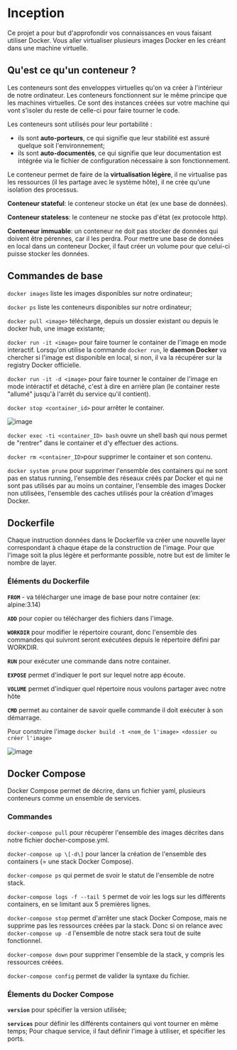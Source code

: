 # Inception
Ce projet a pour but d'approfondir vos connaissances en vous faisant utiliser Docker. Vous aller virtualiser plusieurs images Docker en les créant dans une machine virtuelle.

## Qu'est ce qu'un conteneur ? 
Les conteneurs sont des enveloppes virtuelles qu'on va créer à l'intérieur de notre ordinateur. Les conteneurs fonctionnent sur le même principe que les machines virtuelles. Ce sont des instances créées sur votre machine qui vont s'isoler du reste de celle-ci pour faire tourner le code. 

Les conteneurs sont utilisés pour leur portabilité : 
 - ils sont **auto-porteurs**, ce qui signifie que leur stabilité est assuré quelque soit l'environnement;
 - ils sont **auto-documentés**, ce qui signifie que leur documentation est intégrée via le fichier de configuration nécessaire à son fonctionnement.
 
Le conteneur permet de faire de la **virtualisation légère**, il ne virtualise pas les ressources (il les partage avec le système hôte), il ne crée qu'une isolation des processus.

**Conteneur stateful**: le conteneur stocke un état (ex une base de données).

**Conteneur stateless**: le conteneur ne stocke pas d'état (ex protocole http).

**Conteneur immuable**: un conteneur ne doit pas stocker de données qui doivent être pérennes, car il les perdra. Pour mettre une base de données en local dans un conteneur Docker, il faut créer un volume pour que celui-ci puisse stocker les données.

## Commandes de base
`docker images` liste les images disponibles sur notre ordinateur;

`docker ps` liste les conteneurs disponibles sur notre ordinateur;

`docker pull <image>` télécharge, depuis un dossier existant ou depuis le docker hub, une image existante;

`docker run -it <image>` pour faire tourner le container de l'image en mode interactif. Lorsqu'on utilise la commande `docker run`, le **daemon Docker** va chercher si l'image est disponible en local, si non, il va la récupérer sur la registry Docker officielle.

`docker run -it -d <image>` pour faire tourner le container de l'image en mode intéractif et détaché, c'est à dire en arrière plan (le container reste "allumé" jusqu'à l'arrêt du service qu'il contient).

`docker stop <container_id>` pour arrêter le container.

![image](https://user-images.githubusercontent.com/79991066/187088766-f79bd1a5-4193-4167-a50e-71b7d64addbf.png)

`docker exec -ti <container_ID> bash` ouvre un shell bash qui nous permet de "rentrer" dans le container et d'y effectuer des actions.

`docker rm <container_ID>`pour supprimer le container et son contenu. 

`docker system prune` pour supprimer l'ensemble des containers qui ne sont pas en status running, l'ensemble des réseaux créés par Docker et qui ne sont pas utilisés par au moins un container, l'ensemble des images Docker non utilisées, l'ensemble des caches utilisés pour la création d'images Docker.


## Dockerfile
Chaque instruction données dans le Dockerfile va créer une nouvelle layer correspondant à chaque étape de la construction de l'image. Pour que l'image soit la plus légère et performante possible, notre but est de limiter le nombre de layer.

### Éléments du Dockerfile

**`FROM`** - va télécharger une image de base pour notre container (ex: alpine:3.14)

**`ADD`** pour copier ou télécharger des fichiers dans l'image. 

**`WORKDIR`** pour modifier le répertoire courant, donc l'ensemble des commandes qui suivront seront exécutées depuis le répertoire défini par WORKDIR.

**`RUN`** pour exécuter une commande dans notre container.

**`EXPOSE`** permet d'indiquer le port sur lequel notre app écoute.

**`VOLUME`** permet d'indiquer quel répertoire nous voulons partager avec notre hôte

**`CMD`** permet au container de savoir quelle commande il doit exécuter à son démarrage.


Pour construire l'image `docker build -t <nom_de l'image> <dossier ou créer l'image>`

![image](https://user-images.githubusercontent.com/79991066/187090173-5999bc72-33e8-45f6-ba49-64b88b233d25.png)

## Docker Compose

Docker Compose permet de décrire, dans un fichier yaml, plusieurs conteneurs comme un ensemble de services. 

### Commandes
`docker-compose pull` pour récupérer l'ensemble des images décrites dans notre fichier docher-compose.yml.

`docker-compose up \[-d\]` pour lancer la création de l'ensemble des containers (= une stack Docker Compose).

`docker-compose ps` qui permet de svoir le statut de l'ensemble de notre stack.

`docker-compose logs -f --tail 5` permet de voir les logs sur les différents containers, en se limitant aux 5 premières lignes.

`docker-compose stop` permet d'arrêter une stack Docker Compose, mais ne supprime pas les ressources créées par la stack. Donc si on relance avec `docker-compose up -d` l'ensemble de notre stack sera tout de suite fonctionnel.

`docker-compose down` pour supprimer l'ensemble de la stack, y compris les ressources créées.

`docker-compose config` permet de valider la syntaxe du fichier.

### Élements du Docker Compose
**`version`** pour spécifier la version utilisée;

**`services`** pour définir les différents containers qui vont tourner en même temps; Pour chaque service, il faut définir l'image à utiliser, et spécifier les ports. 





 
